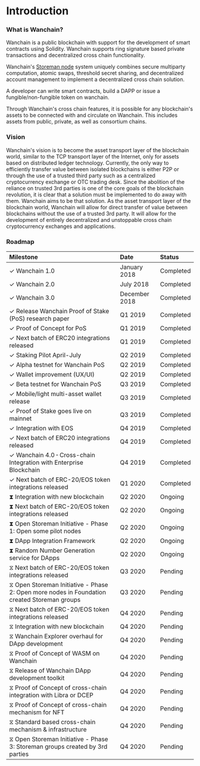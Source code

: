 # Introduction  

### What is Wanchain?
Wanchain is a public blockchain with support for the development of smart contracts using Solidity. Wanchain supports ring signature based private transactions and decentralized cross chain functionality.

Wanchain's [Storeman node](technology/storeman.md) system uniquely combines  secure multiparty computation, atomic swaps, threshold secret sharing, and decentralized account management to implement a decentralized cross chain solution.

A developer can write smart contracts, build a DAPP or issue a fungible/non-fungible token on wanchain. 

Through Wanchain's cross chain features, it is possible for any blockchain's assets to be connected with and circulate on Wanchain. This includes assets from public, private, as well as consortium chains.


### Vision

Wanchain's vision is to become the asset transport layer of the blockchain world, similar to the TCP transport layer of the Internet, only for assets based on distributed ledger technology. Currently, the only way to efficiently transfer value between isolated blockchains is either P2P or through the use of a trusted third party such as a centralized cryptocurrency exchange or OTC trading desk. Since the abolition of the reliance on trusted 3rd parties is one of the core goals of the blockchain revolution, it is clear that a solution must be implemented to do away with them. Wanchain aims to be that solution. As the asset transport layer of the blockchain world, Wanchain will allow for direct transfer of value between blockchains without the use of a trusted 3rd party. It will allow for the development of entirely decentralized and unstoppable cross chain cryptocurrency exchanges and applications. 

### Roadmap

| **Milestone**  |**Date**   |**Status** | 
|:---|:---|:---|
|✓ Wanchain 1.0 | January 2018 |  Completed |   
|✓ Wanchain 2.0 | July 2018  | Completed  |   
|✓ Wanchain 3.0 | December 2018  | Completed|   
|✓ Release Wanchain Proof of Stake (PoS) research paper |Q1 2019|Completed|   
|✓ Proof of Concept for PoS|Q1 2019|Completed|   
|✓ Next batch of ERC20 integrations released|Q1 2019|Completed|   
|✓ Staking Pilot April-July|Q2 2019|Completed|  
|✓ Alpha testnet for Wanchain PoS|Q2 2019|Completed| 
|✓ Wallet improvement (UX/UI)|Q2 2019|Completed| 
|✓ Beta testnet for Wanchain PoS|Q3 2019|Completed|
|✓ Mobile/light multi-asset wallet release|Q3 2019|Completed|
|✓ Proof of Stake goes live on mainnet|Q3 2019|Completed|
|✓ Integration with EOS |Q4 2019|Completed|
|✓ Next batch of ERC20 integrations released|Q4 2019|Completed|
|✓ Wanchain 4.0 - Cross-chain Integration with Enterprise Blockchain|Q4 2019|Completed| 
|✓ Next batch of ERC-20/EOS token integrations released | Q1 2020  | Completed| 
|⧗ Integration with new blockchain | Q2 2020  | Ongoing| 
|⧗ Next batch of ERC-20/EOS token integrations released | Q2 2020  | Ongoing| 
|⧗ Open Storeman Initiative - Phase 1: Open some pilot nodes | Q2 2020  | Ongoing| 
|⧗ DApp Integration Framework | Q2 2020  | Ongoing| 
|⧗ Random Number Generation service for DApps | Q2 2020  | Ongoing| 
|⧖ Next batch of ERC-20/EOS token integrations released | Q3 2020  | Pending| 
|⧖ Open Storeman Initiative - Phase 2: Open more nodes in Foundation created Storeman groups | Q3 2020  | Pending| 
|⧖ Next batch of ERC-20/EOS token integrations released | Q4 2020  | Pending| 
|⧖ Integration with new blockchain | Q4 2020  | Pending|
|⧖ Wanchain Explorer overhaul for DApp development | Q4 2020  | Pending|
|⧖ Proof of Concept of WASM on Wanchain | Q4 2020  | Pending|
|⧖ Release of Wanchain DApp development toolkit | Q4 2020  | Pending|
|⧖ Proof of Concept of cross-chain integration with Libra or DCEP | Q4 2020  | Pending|
|⧖ Proof of Concept of cross-chain mechanism for NFT | Q4 2020  | Pending|
|⧖ Standard based cross-chain mechanism & infrastructure | Q4 2020  | Pending|
|⧖ Open Storeman Initiative - Phase 3: Storeman groups created by 3rd parties | Q4 2020  | Pending|
